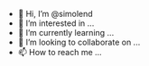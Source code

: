 - 👋 Hi, I’m @simolend
- 👀 I’m interested in ...
- 🌱 I’m currently learning ...
- 💞️ I’m looking to collaborate on ...
- 📫 How to reach me ...

<!---
simolend/simolend is a ✨ special ✨ repository because its `README.md` (this file) appears on your GitHub profile.
You can click the Preview link to take a look at your changes.
--->

